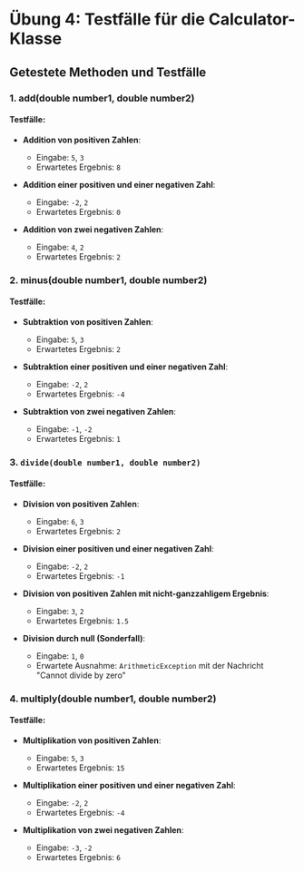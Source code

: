 # Übung 4: Testfälle für die Calculator-Klasse

## Getestete Methoden und Testfälle

### 1. add(double number1, double number2)

#### Testfälle:
- **Addition von positiven Zahlen**:
  - Eingabe: `5`, `3`
  - Erwartetes Ergebnis: `8`

- **Addition einer positiven und einer negativen Zahl**:
  - Eingabe: `-2`, `2`
  - Erwartetes Ergebnis: `0`

- **Addition von zwei negativen Zahlen**:
  - Eingabe: `4`, `2`
  - Erwartetes Ergebnis: `2`

### 2. minus(double number1, double number2)

#### Testfälle:
- **Subtraktion von positiven Zahlen**:
  - Eingabe: `5`, `3`
  - Erwartetes Ergebnis: `2`

- **Subtraktion einer positiven und einer negativen Zahl**:
  - Eingabe: `-2`, `2`
  - Erwartetes Ergebnis: `-4`

- **Subtraktion von zwei negativen Zahlen**:
  - Eingabe: `-1`, `-2`
  - Erwartetes Ergebnis: `1`

### 3. `divide(double number1, double number2)`

#### Testfälle:
- **Division von positiven Zahlen**:
  - Eingabe: `6`, `3`
  - Erwartetes Ergebnis: `2`

- **Division einer positiven und einer negativen Zahl**:
  - Eingabe: `-2`, `2`
  - Erwartetes Ergebnis: `-1`

- **Division von positiven Zahlen mit nicht-ganzzahligem Ergebnis**:
  - Eingabe: `3`, `2`
  - Erwartetes Ergebnis: `1.5`

- **Division durch null (Sonderfall)**:
  - Eingabe: `1`, `0`
  - Erwartete Ausnahme: `ArithmeticException` mit der Nachricht "Cannot divide by zero"

### 4. multiply(double number1, double number2)

#### Testfälle:
- **Multiplikation von positiven Zahlen**:
  - Eingabe: `5`, `3`
  - Erwartetes Ergebnis: `15`

- **Multiplikation einer positiven und einer negativen Zahl**:
  - Eingabe: `-2`, `2`
  - Erwartetes Ergebnis: `-4`

- **Multiplikation von zwei negativen Zahlen**:
  - Eingabe: `-3`, `-2`
  - Erwartetes Ergebnis: `6`
